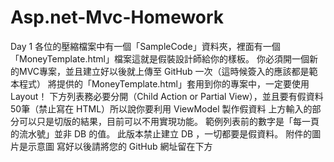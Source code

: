 # Asp.net-Mvc-Homework
Day 1
各位的壓縮檔案中有一個「SampleCode」資料夾，裡面有一個「MoneyTemplate.html」檔案這就是假裝設計師給你的樣板。
你必須開一個新的MVC專案，並且建立好以後就上傳至 GitHub 一次（這時候簽入的應該都是範本程式）
將提供的「MoneyTemplate.html」套用到你的專案中，一定要使用 Layout！
下方列表務必要分開（Child Action or Partial
View），並且要有假資料50筆（禁止寫在 HTML）所以說你要利用 ViewModel 製作假資料
上方輸入的部分可以只是切版的結果，目前可以不用實現功能。
範例列表前的數字是「每一頁的流水號」並非 DB 的值。
此版本禁止建立 DB ，一切都要是假資料。
附件的圖片是示意圖
寫好以後請將您的 GitHub 網址留在下方
